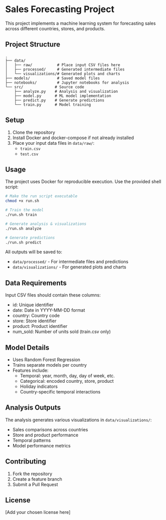 # Sales Forecasting Project

This project implements a machine learning system for forecasting sales across different countries, stores, and products.

## Project Structure

```
.
├── data/
│   ├── raw/           # Place input CSV files here
│   ├── processed/     # Generated intermediate files
│   └── visualizations/# Generated plots and charts
├── models/            # Saved model files
├── notebooks/         # Jupyter notebooks for analysis
└── src/              # Source code
    ├── analyze.py    # Analysis and visualization
    ├── model.py      # ML model implementation
    ├── predict.py    # Generate predictions
    └── train.py      # Model training
```

## Setup

1. Clone the repository
2. Install Docker and docker-compose if not already installed
3. Place your input data files in `data/raw/`:
   - `train.csv`
   - `test.csv`

## Usage

The project uses Docker for reproducible execution. Use the provided shell script:

```bash
# Make the run script executable
chmod +x run.sh

# Train the model
./run.sh train

# Generate analysis & visualizations
./run.sh analyze

# Generate predictions
./run.sh predict
```

All outputs will be saved to:
- `data/processed/` - For intermediate files and predictions
- `data/visualizations/` - For generated plots and charts

## Data Requirements

Input CSV files should contain these columns:
- id: Unique identifier
- date: Date in YYYY-MM-DD format
- country: Country code
- store: Store identifier
- product: Product identifier
- num_sold: Number of units sold (train.csv only)

## Model Details

- Uses Random Forest Regression
- Trains separate models per country
- Features include:
  - Temporal: year, month, day, day of week, etc.
  - Categorical: encoded country, store, product
  - Holiday indicators
  - Country-specific temporal interactions

## Analysis Outputs

The analysis generates various visualizations in `data/visualizations/`:
- Sales comparisons across countries
- Store and product performance
- Temporal patterns
- Model performance metrics

## Contributing

1. Fork the repository
2. Create a feature branch
3. Submit a Pull Request

## License

[Add your chosen license here]
